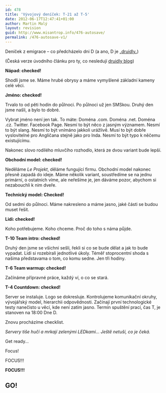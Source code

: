 ```yaml
---
id: 478
title: 'Vývojový deníček: T-21 až T-5'
date: 2012-06-17T12:47:41+01:00
author: Martin Malý
layout: revision
guid: http://www.misantrop.info/476-autosave/
permalink: /476-autosave-v1/
---
```

Deníček z emigrace &#8211; co předcházelo dni D (a ano, D je &#8222;[druidly](http://druidly.com)&#8222;)

<!--more-->

(Česká verze úvodního článku pro ty, co nesledují [druidly blog](http://druidly.com/blog/))

**Nápad: checked!**

Shodli jsme se. Máme hrubé obrysy a máme vymyšlené základní kameny celé věci.

**Jméno: checked!**

Trvalo to od pěti hodin do půlnoci. Po půlnoci už jen SMSkou. Druhý den jsme našli, a bylo to dobré.

Vybrat jméno není jen tak. To máte: Doména .com. Doména .net. Doména .cz. Twitter. Facebook Page. Nesmí to být něco z jasným významem. Nesmí to být slang. Nesmí to být vnímáno jakkoli urážlivě. Musí to být dobře vyslovitelné pro Angličana stejně jako pro Inda. Nesmí to být typo k něčemu existujícímu.

Nakonec slovo rodilého mluvčího rozhodlo, která ze dvou variant bude lepší.

**Obchodní model: checked!**

Neděláme _Le Projekt_, děláme fungující firmu. Obchodní model nakonec přesně zapadá do ideje. Máme několik variant, soustředíme se na jednu primární, o ostatních víme, ale neřešíme je, jen dáváme pozor, abychom si nezabouchli k nim dveře.

**Technický model: Checked!**

Od sedmi do půlnoci. Máme nakresleno a máme jasno, jaké části se budou muset řešit.

**Lidi: checked!**

Koho potřebujeme. Koho chceme. Proč do toho s náma půjde.

**T-10 Team intro: checked!**

Druhý den jsme se všichni sešli, řekli si co se bude dělat a jak to bude vypadat. Lidi si rozebírali jednotlivé úkoly. Téměř stoprocentní shoda s našima představama o tom, co komu sedne. Jen tři hodiny.

**T-6 Team warmup: checked!**

Začínáme přípravné práce, každý ví, o co se stará.

**T-4 Countdown: checked!**

Server se instaluje. Logo se dokresluje. Kontrolujeme komunikační okruhy, vývojářský model, hierarchii odpovědnosti. Začínají první technologické testy nanečisto u věcí, kde není zatím jasno. Termín spuštění prací, čas T, je stanoven na 18:00 Dne D.

Znovu procházíme checklist.

_Servery tiše hučí a mrkají zelenými LEDkami&#8230; Ještě netuší, co je čeká._

Get ready&#8230;

Focus!

FOCUS!!!

**FOCUS!!!**

## GO!